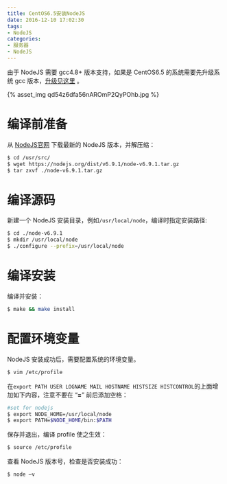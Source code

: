 ```yaml
---
title: CentOS6.5安装NodeJS
date: 2016-12-10 17:02:30
tags:
- NodeJS
categories:
- 服务器
- NodeJS
---
```


由于 NodeJS 需要 gcc4.8+ 版本支持，如果是 CentOS6.5 的系统需要先升级系统 gcc 版本，[升级见这里](https://www.fanhaobai.com/2016/12/upgrade-gcc.html) 。

{% asset_img qd54z6dfa56nAROmP2QyPOhb.jpg %}<!--more-->

# 编译前准备

从 [NodeJS官网](https://nodejs.org/en/download) 下载最新的 NodeJS 版本，并解压缩：

```Bash
$ cd /usr/src/
$ wget https://nodejs.org/dist/v6.9.1/node-v6.9.1.tar.gz
$ tar zxvf ./node-v6.9.1.tar.gz
```

# 编译源码

新建一个 NodeJS 安装目录，例如`/usr/local/node`，编译时指定安装路径:

```Bash
$ cd ./node-v6.9.1
$ mkdir /usr/local/node
$ ./configure --prefix=/usr/local/node
```

# 编译安装

编译并安装：

```Bash
$ make && make install
```

# 配置环境变量

NodeJS 安装成功后，需要配置系统的环境变量。

```Bash
$ vim /etc/profile
```

在`export PATH USER LOGNAME MAIL HOSTNAME HISTSIZE HISTCONTROL`的上面增加如下内容，注意不要在 “**=**” 前后添加空格：

```Bash
#set for nodejs
$ export NODE_HOME=/usr/local/node
$ export PATH=$NODE_HOME/bin:$PATH
```

保存并退出，编译 profile 使之生效：

```Bash
$ source /etc/profile
```

查看 NodeJS 版本号，检查是否安装成功：

```Bash
$ node –v
```
